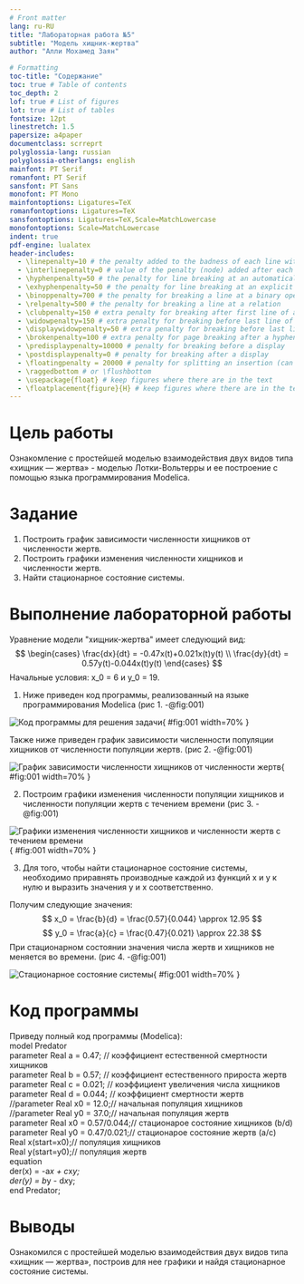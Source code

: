 ```yaml
---
# Front matter
lang: ru-RU
title: "Лабораторная работа №5"
subtitle: "Модель хищник-жертва"
author: "Алли Мохамед Заян"

# Formatting
toc-title: "Содержание"
toc: true # Table of contents
toc_depth: 2
lof: true # List of figures
lot: true # List of tables
fontsize: 12pt
linestretch: 1.5
papersize: a4paper
documentclass: scrreprt
polyglossia-lang: russian
polyglossia-otherlangs: english
mainfont: PT Serif
romanfont: PT Serif
sansfont: PT Sans
monofont: PT Mono
mainfontoptions: Ligatures=TeX
romanfontoptions: Ligatures=TeX
sansfontoptions: Ligatures=TeX,Scale=MatchLowercase
monofontoptions: Scale=MatchLowercase
indent: true
pdf-engine: lualatex
header-includes:
  - \linepenalty=10 # the penalty added to the badness of each line within a paragraph (no associated penalty node) Increasing the value makes tex try to have fewer lines in the paragraph.
  - \interlinepenalty=0 # value of the penalty (node) added after each line of a paragraph.
  - \hyphenpenalty=50 # the penalty for line breaking at an automatically inserted hyphen
  - \exhyphenpenalty=50 # the penalty for line breaking at an explicit hyphen
  - \binoppenalty=700 # the penalty for breaking a line at a binary operator
  - \relpenalty=500 # the penalty for breaking a line at a relation
  - \clubpenalty=150 # extra penalty for breaking after first line of a paragraph
  - \widowpenalty=150 # extra penalty for breaking before last line of a paragraph
  - \displaywidowpenalty=50 # extra penalty for breaking before last line before a display math
  - \brokenpenalty=100 # extra penalty for page breaking after a hyphenated line
  - \predisplaypenalty=10000 # penalty for breaking before a display
  - \postdisplaypenalty=0 # penalty for breaking after a display
  - \floatingpenalty = 20000 # penalty for splitting an insertion (can only be split footnote in standard LaTeX)
  - \raggedbottom # or \flushbottom
  - \usepackage{float} # keep figures where there are in the text
  - \floatplacement{figure}{H} # keep figures where there are in the text
---
```


# Цель работы

Ознакомление с простейшей моделью взаимодействия двух видов типа «хищник — жертва» - моделью Лотки-Вольтерры  и ее построение с помощью языка программирования Modelica. 

# Задание

1. Построить график зависимости численности хищников от численности жертв.
2. Построить графики изменения численности хищников и численности жертв.
3. Найти стационарное состояние системы.

# Выполнение лабораторной работы

Уравнение модели "хищник-жертва" имеет следующий вид:
	$$ 
                \begin{cases}
                    \frac{dx}{dt} = -0.47x(t)+0.021x(t)y(t)
                    \\
                    \frac{dy}{dt} = 0.57y(t)-0.044x(t)y(t)
                 \end{cases}
        $$
Начальные условия: x_0 = 6 и y_0 = 19.
1. Ниже приведен код программы, реализованный на языке программирования Modelica (рис 1. -@fig:001)  

![Код программы для решения задачи](image/1.png){ #fig:001 width=70% }

Также ниже приведен график зависимости численности популяции хищников от численности популяции жертв. (рис 2. -@fig:001)  

![График зависимости численности хищников от численности жертв](image/2.png){ #fig:001 width=70% }

2. Построим графики изменения численности популяции хищников и численности популяции жертв с течением времени (рис 3. -@fig:001)  

![Графики изменения численности хищников и численности жертв с течением времени](image/3.png){ #fig:001 width=70% }

3. Для того, чтобы найти стационарное состояние системы, необходимо приравнять производные каждой из функций x и y к нулю и выразить значения y и x соответственно.  

Получим следующие значения:
$$ x_0 = \frac{b}{d} = \frac{0.57}{0.044} \approx 12.95  $$
$$ y_0 = \frac{a}{c} = \frac{0.47}{0.021} \approx 22.38  $$
При стационарном состоянии значения числа жертв и хищников не меняется во времени. (рис 4. -@fig:001)  

![Стационарное состояние системы](image/4.png){ #fig:001 width=70% }

# Код программы

Приведу полный код программы (Modelica):    
model Predator  
parameter Real a = 0.47; // коэффициент естественной смертности хищников  
parameter Real b = 0.57; // коэффициент естественного прироста жертв  
parameter Real c = 0.021; // коэффициент увеличения числа хищников  
parameter Real d = 0.044; // коэффициент смертности жертв  
//parameter Real x0 = 12.0;// начальная популяция хищников  
//parameter Real y0 = 37.0;// начальная популяция жертв  
parameter Real x0 = 0.57/0.044;// стационарое состояние хищников (b/d)  
parameter Real y0 = 0.47/0.021;// стационарое состояние жертв (a/c)  
Real x(start=x0);// популяция хищников  
Real y(start=y0);// популяция жертв  
equation  
der(x) = -a*x + c*x*y;  
der(y) = b*y - d*x*y;  
end Predator;  

# Выводы

Ознакомился с простейшей моделью взаимодействия двух видов типа «хищник — жертва», построив для нее графики и найдя стационарное состояние системы. 
